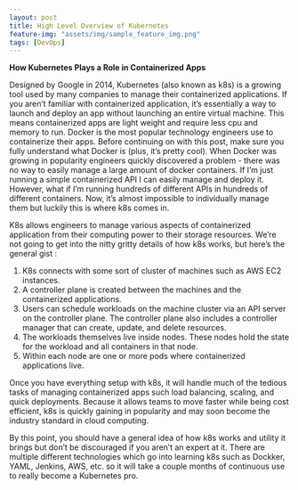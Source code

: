 ```yaml
---
layout: post
title: High Level Overview of Kubernetes
feature-img: "assets/img/sample_feature_img.png"
tags: [DevOps]
---
```


**How Kubernetes Plays a Role in Containerized Apps** 

Designed by Google in 2014, Kubernetes (also known as k8s) is a growing tool used by many companies to manage their containerized applications. If you aren’t familiar with containerized application, it’s essentially a way to launch and deploy an app without launching an entire virtual machine. This means containerized apps are light weight and require less cpu and memory to run. Docker is the most popular technology engineers use to containerize their apps. Before continuing on with this post, make sure you fully understand what Docker is (plus, it’s pretty cool). When Docker was growing in popularity engineers quickly discovered a problem - there was no way to easily manage a large amount of docker containers. If I’m just running a simple containerized API I can easily manage and deploy it. However, what if I’m running hundreds of different APIs in hundreds of different containers. Now, it’s almost impossible to individually manage them but luckily this is where k8s comes in. 

K8s allows engineers to manage various aspects of containerized application from their computing power to their storage resources. We’re not going to get into the nitty gritty details of how k8s works, but here’s the general gist
: 
1. K8s connects with some sort of cluster of machines such as AWS EC2 instances.
2. A controller plane is created between the machines and the containerized applications.
3. Users can schedule workloads on the machine cluster via an API server on the controller plane. The controller plane also includes a controller manager that can create, update, and delete resources. 
4. The workloads themselves live inside nodes. These nodes hold the state for the workload and all containers in that node. 
5. Within each node are one or more pods where containerized applications live. 

Once you have everything setup with k8s, it will handle much of the tedious tasks of managing containerized apps such load balancing, scaling, and quick deployments. Because it allows teams to move faster while being cost efficient, k8s is quickly gaining in popularity and may soon become the industry standard in cloud computing. 

By this point, you should have a general idea of how k8s works and utility it brings but don’t be discouraged if you aren’t an expert at it. There are multiple different technologies which go into learning k8s such as Dockker, YAML, Jenkins, AWS, etc. so it will take a couple months of continuous use to really become a Kubernetes pro.  


